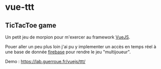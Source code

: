 # vue-ttt
## TicTacToe game

Un petit jeu de morpion pour m'exercer au framework [VueJS](https://vuejs.org/).

Pouer aller un peu plus loin j'ai pu y implementer un accès en temps réel à une base de donnée [firebase](https://firebase.google.com/) pour rendre le jeu "multijoueur".


Demo : https://lab.guerroue.fr/vuejs/ttt/